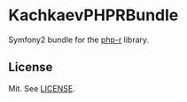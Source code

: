 # KachkaevPHPRBundle

Symfony2 bundle for the [php-r](https://github.com/kachkaev/php-r) library.

## License

Mit. See [LICENSE](LICENSE).

